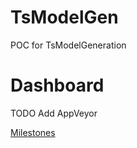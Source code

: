 # TsModelGen
POC for TsModelGeneration

# Dashboard

TODO Add AppVeyor

[Milestones](https://github.com/another-guy/TsModelGen/milestones?direction=desc&sort=count&state=open)
